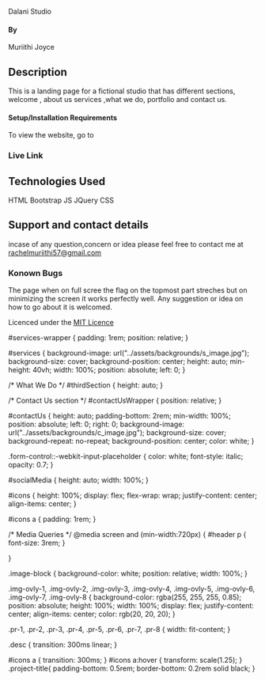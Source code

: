 
Dalani Studio

#### By 
Muriithi Joyce
## Description
This is a landing page for a fictional studio that has different sections, welcome , about us services ,what we do, portfolio and contact us.
#### Setup/Installation Requirements
To view the website, go to 

### Live Link



## Technologies Used
HTML
Bootstrap
JS
 JQuery 
  CSS

## Support and contact details
incase of any question,concern or idea please feel free to contact me at rachelmuriithi57@gmail.com

### Konown Bugs
The page when on full scree the flag on the topmost part streches but on minimizing the screen it works perfectly well.
Any suggestion or idea on how to go about it is welcomed.

Licenced under the [MIT Licence](LICENCE)



#services-wrapper {
    padding: 1rem;
    position: relative;
}

#services {
    background-image: url("../assets/backgrounds/s_image.jpg");
    background-size: cover;
    background-position: center;
    height: auto;
    min-height: 40vh;
    width: 100%;
    position: absolute;
    left: 0;
}

/* What We Do */
#thirdSection {
    height: auto;
}

/* Contact Us section */
#contactUsWrapper {
    position: relative;
}

#contactUs {
    height: auto;
    padding-bottom: 2rem;
    min-width: 100%;
    position: absolute;
    left: 0;
    right: 0;
    background-image: url("../assets/backgrounds/c_image.jpg");
    background-size: cover;
    background-repeat: no-repeat;
    background-position: center;
    color: white;
}

.form-control::-webkit-input-placeholder {
    color: white;
    font-style: italic;
    opacity: 0.7;
}

#socialMedia {
    height: auto;
    width: 100%;
}

#icons {
    height: 100%;
    display: flex;
    flex-wrap: wrap;
    justify-content: center;
    align-items: center;
}

#icons a {
    padding: 1rem;
}

/* Media Queries */
@media screen and (min-width:720px) {
    #header p {
        font-size: 3rem;
    }

}

.image-block {
    background-color: white;
    position: relative;
    width: 100%;
}

.img-ovly-1,
.img-ovly-2,
.img-ovly-3,
.img-ovly-4,
.img-ovly-5,
.img-ovly-6,
.img-ovly-7,
.img-ovly-8 {
    background-color: rgba(255, 255, 255, 0.85);
    position: absolute;
    height: 100%;
    width: 100%;
    display: flex;
    justify-content: center;
    align-items: center;
    color: rgb(20, 20, 20);
}

.pr-1,
.pr-2,
.pr-3,
.pr-4,
.pr-5,
.pr-6,
.pr-7,
.pr-8 {
    width: fit-content;
}

.desc {
    transition: 300ms linear;
}

#icons a {
    transition: 300ms;
}
#icons a:hover {
    transform: scale(1.25);
}
.project-title{
    padding-bottom: 0.5rem;
    border-bottom: 0.2rem solid black;
}